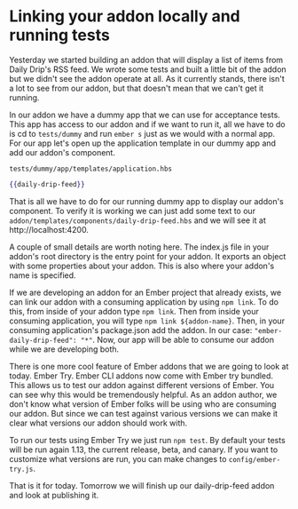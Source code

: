 # Linking your addon locally and running tests

Yesterday we started building an addon that will display a list of items from Daily Drip's RSS feed. We wrote some tests and built a little bit of the addon but we didn't see the addon operate at all. As it currently stands, there isn't a lot to see from our addon, but that doesn't mean that we can't get it running.

In our addon we have a dummy app that we can use for acceptance tests. This app has access to our addon and if we want to run it, all we have to do is cd to `tests/dummy` and run `ember s` just as we would with a normal app. For our app let's open up the application template in our dummy app and add our addon's component.

`tests/dummy/app/templates/application.hbs`

```hbs
{{daily-drip-feed}}
```

That is all we have to do for our running dummy app to display our addon's component. To verify it is working we can just add some text to our `addon/templates/components/daily-drip-feed.hbs` and we will see it at http://localhost:4200.

A couple of small details are worth noting here. The index.js file in your addon's root directory is the entry point for your addon. It exports an object with some properties about your addon. This is also where your addon's name is specified.

If we are developing an addon for an Ember project that already exists, we can link our addon with a consuming application by using `npm link`. To do this, from inside of your addon type `npm link`. Then from inside your consuming application, you will type `npm link ${addon-name}`. Then, in your consuming application's package.json add the addon. In our case: `"ember-daily-drip-feed": "*"`. Now, our app will be able to consume our addon while we are developing both.

There is one more cool feature of Ember addons that we are going to look at today. Ember Try. Ember CLI addons now come with Ember try bundled. This allows us to test our addon against different versions of Ember. You can see why this would be tremendously helpful. As an addon author, we don't know what version of Ember folks will be using who are consuming our addon. But since we can test against various versions we can make it clear what versions our addon should work with.

To run our tests using Ember Try we just run `npm test`. By default your tests will be run again 1.13, the current release, beta, and canary. If you want to customize what versions are run, you can make changes to `config/ember-try.js`.

That is it for today. Tomorrow we will finish up our daily-drip-feed addon and look at publishing it.
